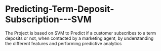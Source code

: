 # Predicting-Term-Deposit-Subscription---SVM
The Project is based on SVM to Predict if a customer subscribes to a term deposits or not, when contacted by a  marketing agent, by understanding the different features and performing predictive  analytics
